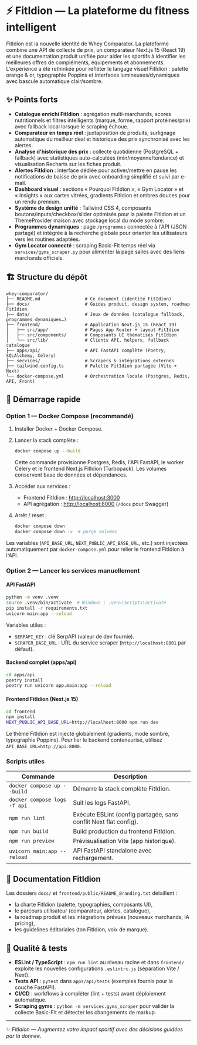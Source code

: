 # ⚡️ FitIdion — La plateforme du fitness intelligent

FitIdion est la nouvelle identité de Whey Comparator. La plateforme combine une API de collecte de prix,
un comparateur Next.js 15 (React 19) et une documentation produit unifiée pour aider les sportifs à
identifier les meilleures offres de compléments, équipements et abonnements. L'expérience a été
rethinkée pour refléter le langage visuel FitIdion : palette orange & or, typographie Poppins et
interfaces lumineuses/dynamiques avec bascule automatique clair/sombre.

## ✨ Points forts

- **Catalogue enrichi FitIdion** : agrégation multi-marchands, scores nutritionnels et filtres intelligents
  (marque, forme, rapport protéines/prix) avec fallback local lorsque le scraping échoue.
- **Comparateur en temps réel** : juxtaposition de produits, surlignage automatique du meilleur deal et
  historique des prix synchronisé avec les alertes.
- **Analyse d'historique des prix** : collecte quotidienne (PostgreSQL + fallback) avec statistiques
  auto-calculées (min/moyenne/tendance) et visualisation Recharts sur les fiches produit.
- **Alertes FitIdion** : interface dédiée pour activer/mettre en pause les notifications de baisse de prix
  avec onboarding simplifié et suivi par e-mail.
- **Dashboard visuel** : sections « Pourquoi FitIdion », « Gym Locator » et « Insights » aux cartes vitrées,
  gradients FitIdion et ombres douces pour un rendu premium.
- **Système de design unifié** : Tailwind CSS 4, composants boutons/inputs/checkbox/slider optimisés pour
  la palette FitIdion et un ThemeProvider maison avec stockage local du mode sombre.
- **Programmes dynamiques** : page `/programmes` connectée à l'API (JSON partagé) et intégrée à la recherche
  globale pour orienter les utilisateurs vers les routines adaptées.
- **Gym Locator connecté** : scraping Basic-Fit temps réel via `services/gyms_scraper.py` pour alimenter la
  page salles avec des liens marchands officiels.

## 🏗️ Structure du dépôt

```
whey-comparator/
├── README.md                 # Ce document (identité FitIdion)
├── docs/                     # Guides produit, design system, roadmap FitIdion
├── data/                     # Jeux de données (catalogue fallback, programmes dynamiques…)
├── frontend/                 # Application Next.js 15 (React 19)
│   ├── src/app/              # Pages App Router + layout FitIdion
│   ├── src/components/       # Composants UI thématisés FitIdion
│   └── src/lib/              # Clients API, helpers, fallback catalogue
├── apps/api/                 # API FastAPI complète (Poetry, SQLAlchemy, Celery)
├── services/                 # Scrapers & intégrations externes
├── tailwind.config.ts        # Palette FitIdion partagée (Vite + Next)
└── docker-compose.yml        # Orchestration locale (Postgres, Redis, API, Front)
```

## 🚀 Démarrage rapide

### Option 1 — Docker Compose (recommandé)

1. Installer Docker + Docker Compose.
2. Lancer la stack complète :

   ```bash
   docker compose up --build
   ```

   Cette commande provisionne Postgres, Redis, l'API FastAPI, le worker Celery et le frontend Next.js
   FitIdion (Turbopack). Les volumes conservent base de données et dépendances.

3. Accéder aux services :
   - Frontend FitIdion : [http://localhost:3000](http://localhost:3000)
   - API agrégation : [http://localhost:8000](http://localhost:8000) (`/docs` pour Swagger)

4. Arrêt / reset :

   ```bash
   docker compose down
   docker compose down -v  # purge volumes
   ```

Les variables (`API_BASE_URL`, `NEXT_PUBLIC_API_BASE_URL`, etc.) sont injectées automatiquement par
`docker-compose.yml` pour relier le frontend FitIdion à l'API.

### Option 2 — Lancer les services manuellement

#### API FastAPI

```bash
python -m venv .venv
source .venv/bin/activate  # Windows : .venv\Scripts\activate
pip install -r requirements.txt
uvicorn main:app --reload
```

Variables utiles :

- `SERPAPI_KEY` : clé SerpAPI (valeur de dev fournie).
- `SCRAPER_BASE_URL` : URL du service scraper (`http://localhost:8001` par défaut).

#### Backend complet (apps/api)

```bash
cd apps/api
poetry install
poetry run uvicorn app.main:app --reload
```

#### Frontend FitIdion (Next.js 15)

```bash
cd frontend
npm install
NEXT_PUBLIC_API_BASE_URL=http://localhost:8000 npm run dev
```

Le thème FitIdion est injecté globalement (gradients, mode sombre, typographie Poppins). Pour lier le
backend conteneurisé, utilisez `API_BASE_URL=http://api:8000`.

### Scripts utiles

| Commande                         | Description                                                    |
|---------------------------------|----------------------------------------------------------------|
| `docker compose up --build`     | Démarre la stack complète FitIdion.                            |
| `docker compose logs -f api`    | Suit les logs FastAPI.                                         |
| `npm run lint`                  | Exécute ESLint (config partagée, sans conflit Next flat config).|
| `npm run build`                 | Build production du frontend FitIdion.                         |
| `npm run preview`               | Prévisualisation Vite (app historique).                        |
| `uvicorn main:app --reload`     | API FastAPI standalone avec rechargement.                      |

## 📘 Documentation FitIdion

Les dossiers `docs/` et `frontend/public/README_Branding.txt` détaillent :

- la charte FitIdion (palette, typographies, composants UI),
- le parcours utilisateur (comparateur, alertes, catalogue),
- la roadmap produit et les intégrations prévues (nouveaux marchands, IA pricing),
- les guidelines éditoriales (ton FitIdion, voix de marque).

## 🧪 Qualité & tests

- **ESLint / TypeScript** : `npm run lint` au niveau racine et dans `frontend/` exploite les nouvelles
  configurations `.eslintrc.js` (séparation Vite / Next).
- **Tests API** : `pytest` dans `apps/api/tests` (exemples fournis pour la couche FastAPI).
- **CI/CD** : workflows à compléter (lint + tests) avant déploiement automatique.
- **Scraping gyms** : `python -m services.gyms_scraper` pour valider la collecte Basic-Fit et détecter les
  changements de markup.

---

✨ *FitIdion — Augmentez votre impact sportif avec des décisions guidées par la donnée.*
